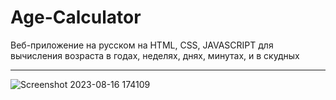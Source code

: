 # Age-Calculator
Веб-приложение на русском на HTML, CSS, JAVASCRIPT для вычисления возраста в годах, неделях, днях, минутах, и в скудных 

---------------------------------------------

![Screenshot 2023-08-16 174109](https://github.com/codealrawi/Age-Calculator/assets/91510132/02106bed-76b2-4e1e-9d20-43a8c621e7d0)
